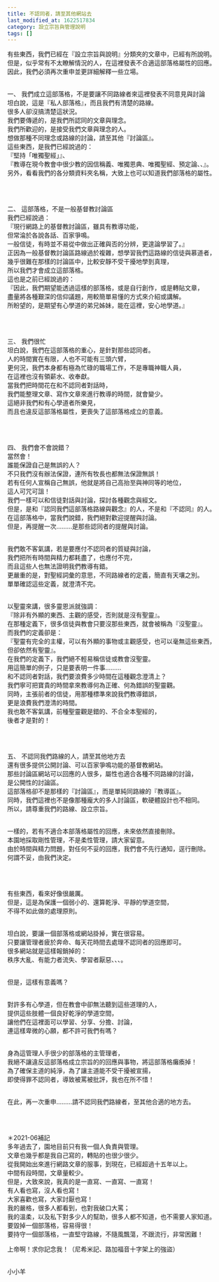 ```yaml
---
title: 不認同者，請至其他網站去
last_modified_at: 1622517834
category: 設立宗旨與管理說明
tags: []
---
```


<p>有些東西，我們已經在『設立宗旨與說明』分類夾的文章中，已經有所說明。<br>
但是，似乎常有不太瞭解情況的人，在這裡發表不合適這部落格屬性的回應。<br>
因此，我們必須再次重申並更詳細解釋一些立場。</p>

<p><br>
一、 我們成立這部落格，不是要讓不同路線者來這裡發表不同意見與討論<br>
坦白說，這是『私人部落格』，而且我們有清楚的路線。<br>
很多人卻沒搞清楚這狀況。<br>
我們要傳遞的，是我們所認同的文章與理念。<br>
我們所歡迎的，是接受我們文章與理念的人。<br>
想做那種不同理念或路線的討論，請至其他『討論區』。<br>
這些東西，是我們已經說過的：<br>
『堅持「唯獨聖經」』、<br>
『教導在現今教會中很少教的因信稱義、唯獨恩典、唯獨聖經、預定論、、』。<br>
另外，看看我們的各分類資料夾名稱，大致上也可以知道我們部落格的屬性。</p>

<p>&nbsp;</p>

<p><br>
二、 這部落格，不是一般基督教討論區<br>
我們已經說過：<br>
『現行網路上的基督教討論區，雖具有教導功能，<br>
但常淪於各說各話、百家爭鳴。<br>
一般信徒，有時並不易從中做出正確與否的分辨，更遑論學習了。』<br>
正因為一般基督教討論區路線過於複雜，想學習我們這路線的信徒與慕道者，<br>
幾乎很難在那樣的討論區中，比較安靜不受干擾地學到真理，<br>
所以我們才會成立這部落格。<br>
這也是之前已經說過的：<br>
『因此，我們期望能透過這樣的部落格，或是自行創作，或是轉貼文章，<br>
盡量將各種艱深的信仰議題，用較簡單易懂的方式來介紹或講解。<br>
所盼望的，是期望有心學道的弟兄姊妹，能在這裡，安心地學道。』</p>

<p>&nbsp;</p>

<p><br>
三、 我們很忙<br>
坦白說，我們在這部落格的重心，是針對那些認同者。<br>
人的時間實在有限，人也不可能有三頭六臂，<br>
更何況，我們本身都有極為忙碌的職場工作，不是專職神職人員，<br>
在這裡也沒有領薪水、收奉獻。<br>
當我們把時間花在和不認同者對話時，<br>
我們能整理文章、寫作文章來進行教導的時間，就會變少。<br>
這絕非我們和有心學道者所樂見，<br>
而且也違反這部落格屬性，更喪失了這部落格成立的意義。</p>

<p>&nbsp;</p>

<p><br>
四、 我們會不會說錯？<br>
當然會！<br>
誰能保證自己是無誤的人？<br>
不只我們沒有辦法保證，連所有牧長也都無法保證無誤！<br>
若有任何人宣稱自己無誤，他就是將自己高抬至與神同等的地位，<br>
這人可咒可詛！<br>
我們一樣可以和信徒對話與討論，探討各種觀念與經文。<br>
但是，是和『認同我們這部落格路線與觀念』的人，不是和『不認同』的人。<br>
在這部落格中，當我們說錯，我們絕對歡迎提醒與討論。<br>
但是，再提醒一次………是那些認同者的提醒與討論。</p>

<p><br>
我們敢不客氣講，若是要應付不認同者的質疑與討論，<br>
我們把所有時間與精力都耗盡了，也應付不完，<br>
而且這些人也無法證明我們教導有錯。<br>
更嚴重的是，對聖經詞彙的意思，不同路線者的定義，簡直有天壤之別。<br>
單單確認這些定義，就澄清不完。</p>

<p><br>
以聖靈來講，很多靈恩派就強調：<br>
『除非有外顯的東西、主觀的感受，否則就是沒有聖靈』。<br>
在那種定義下，很多信徒與教會只要沒那些東西，就會被稱為『沒聖靈』。<br>
而我們的定義卻是：<br>
『聖靈有完全的主權，可以有外顯的事物或主觀感受，也可以毫無這些東西，<br>
但卻依然有聖靈』。<br>
在我們的定義下，我們絕不輕易稱信徒或教會沒聖靈。<br>
用這簡單的例子，只是要表明一件事………<br>
和不認同者對話，我們要浪費多少時間在這種觀念澄清上？<br>
我們寧可把寶貴的時間拿來教導何為正確、何為錯誤的聖靈觀。<br>
同時，主張前者的信徒，用那種標準來說我們教導錯誤，<br>
更是浪費我們澄清的時間。<br>
我也敢不客氣講，前種聖靈觀是錯的、不合全本聖經的，<br>
後者才是對的！</p>

<p>&nbsp;</p>

<p><br>
五、 不認同我們路線的人，請至其他地方去<br>
還有很多提供公開討論、可以百家爭鳴功能的基督教網站。<br>
那些討論區網站可以回應的人很多，屬性也適合各種不同路線的討論，<br>
是公開性的討論區。<br>
這部落格卻不是那樣的『討論區』，而是單純同路線的『教導區』。<br>
同時，我們這裡也不是像那種龐大的多人討論區，軟硬體設計也不相同。<br>
所以，請尊重我們的路線、設立宗旨。</p>

<p><br>
一樣的，若有不適合本部落格屬性的回應，未來依然直接刪除。<br>
本園地採取剛性管理，不是柔性管理，請大家留意。<br>
由於時間與精力問題，對任何不妥的回應，我們會不先行通知，逕行刪除。<br>
何謂不妥，由我們決定。</p>

<p>&nbsp;</p>

<p><br>
有些東西，看來好像很嚴厲。<br>
但是，這是為保護一個弱小的、還算乾淨、平靜的學道空間，<br>
不得不如此做的處理原則。</p>

<p><br>
坦白說，要讓一個部落格或網站掛掉，實在很容易。<br>
只要讓管理者疲於奔命、每天花時間去處理不認同者的回應即可。<br>
很多網站就是這樣報銷掉的：<br>
秩序大亂、有能力者流失、學習者厭惡、、、。</p>

<p><br>
但是，這樣有意義嗎？</p>

<p><br>
對許多有心學道，但在教會中卻無法聽到這些道理的人，<br>
提供這些肢體一個良好乾淨的學道空間，<br>
讓他們在這裡面可以學習、分享、分擔、討論，<br>
連這樣卑微的心願，都不許可我們有嗎？</p>

<p><br>
身為這管理人手很少的部落格的主管理者，<br>
我絕不讓違反這部落格成立宗旨的的回應與事物，將這部落格癱瘓掉！<br>
為了確保主道的純淨，為了讓主道能不受干擾被宣揚，<br>
即使得罪不認同者，導致被罵被批評，我也在所不惜！</p>

<p><br>
在此，再一次重申………請不認同我們路線者，至其他合適的地方去。</p>

<p>&nbsp;</p>

<p><br>
＊2021-06補記<br>
多年過去了，園地目前只有我一個人負責與管理。<br>
文章也幾乎都是我自己寫的，轉貼的也很少很少。<br>
從我開始出來進行網路文章的服事，到現在，已經超過十五年以上。<br>
中間有段時間，文章量較少。<br>
但是，大致來說，我真的是一直寫、一直寫、一直寫！<br>
有人看也寫，沒人看也寫！<br>
大家喜歡也寫，大家討厭也寫！<br>
我的嚴格，很多人都看到，也對我破口大罵；<br>
我的溫柔，以及私下對多少人的幫助，很多人都不知道，也不需要人家知道。<br>
要毀掉一個部落格，容易得很！<br>
要持守一個部落格，一直堅守路線，不隨風飄蕩，不跟流行，非常困難！</p>

<p>上帝啊！求你記念我！（尼希米記、路加福音十字架上的強盜）</p>

<p><br>
小小羊</p>

